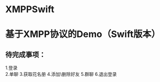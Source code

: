 # XMPPSwift
基于XMPP协议的Demo（Swift版本）
=====================
待完成事项：
-------------------------------------------
1.登录  
2.单聊
3.获取花名册
4.添加\删除好友
5.群聊
6.退出登录
